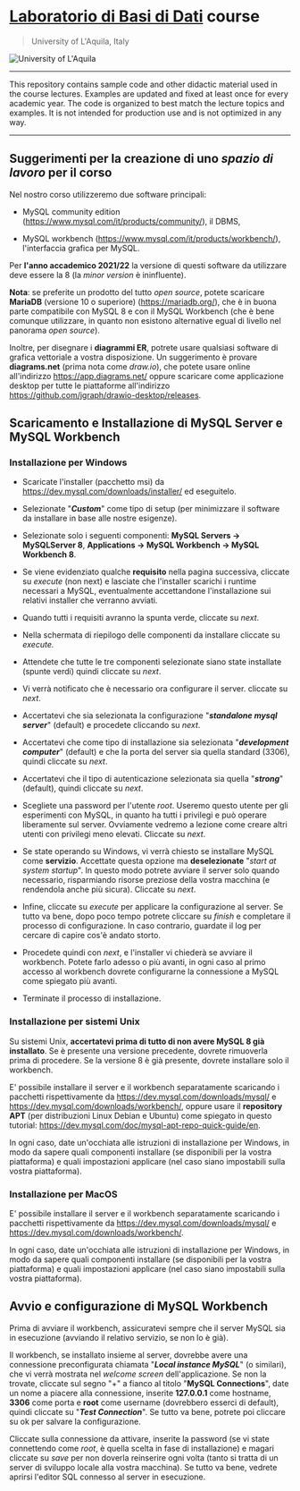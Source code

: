 # [**Laboratorio di Basi di Dati**](https://people.disim.univaq.it/~dellapenna/content.php?page=students) course
> University of L'Aquila, Italy

![University of L'Aquila](https://www.disim.univaq.it/skins/aqua/img/logo2021-2.png)

---

This repository contains sample code and other didactic material used in the course lectures.
Examples are updated and fixed at least once for every academic year.
The code is organized to best match the lecture topics and examples. It is not intended for production use and is not optimized in any way. 

---

## Suggerimenti per la creazione di uno *spazio di lavoro* per il corso

Nel nostro corso utilizzeremo due software principali:

-   MySQL community edition
    (<https://www.mysql.com/it/products/community/>), il DBMS,

-   MySQL workbench (<https://www.mysql.com/it/products/workbench/>),
    l'interfaccia grafica per MySQL.

Per **l'anno accademico 2021/22** la versione di questi software da
utilizzare deve essere la 8 (la *minor version* è ininfluente).

**Nota**: se preferite un prodotto del tutto *open source*, potete
scaricare **MariaDB** (versione 10 o superiore)
(<https://mariadb.org/>), che è in buona parte compatibile con MySQL 8 e
con il MySQL Workbench (che è bene comunque utilizzare, in quanto non
esistono alternative egual di livello nel panorama *open source*).

Inoltre, per disegnare i **diagrammi ER**, potrete usare qualsiasi
software di grafica vettoriale a vostra disposizione. Un suggerimento è
provare **diagrams.net** (prima nota come *draw.io*), che potete usare
online all'indirizzo <https://app.diagrams.net/> oppure scaricare come
applicazione desktop per tutte le piattaforme all'indirizzo
<https://github.com/jgraph/drawio-desktop/releases>.

## Scaricamento e Installazione di MySQL Server e MySQL Workbench

### Installazione per Windows

-   Scaricate l'installer (pacchetto msi) da
    <https://dev.mysql.com/downloads/installer/> ed eseguitelo.

-   Selezionate "***Custom***" come tipo di setup (per minimizzare il
    software da installare in base alle nostre esigenze).

-   Selezionate solo i seguenti componenti: **MySQL Servers -\>
    MySQLServer 8**, **Applications -\> MySQL Workbench -\> MySQL
    Workbench 8**.

-   Se viene evidenziato qualche **requisito** nella pagina successiva,
    cliccate su *execute* (non next) e lasciate che l'installer scarichi
    i runtime necessari a MySQL, eventualmente accettandone
    l'installazione sui relativi installer che verranno avviati.

-   Quando tutti i requisiti avranno la spunta verde, cliccate su
    *next*.

-   Nella schermata di riepilogo delle componenti da installare cliccate
    su *execute.*

-   Attendete che tutte le tre componenti selezionate siano state
    installate (spunte verdi) quindi cliccate su *next*.

-   Vi verrà notificato che è necessario ora configurare il server.
    cliccate su *next*.

-   Accertatevi che sia selezionata la configurazione "***standalone
    mysql server***" (default) e procedete cliccando su *next*.

-   Accertatevi che come tipo di installazione sia selezionata
    "***development computer***" (default) e che la porta del server sia
    quella standard (3306), quindi cliccate su *next*.

-   Accertatevi che il tipo di autenticazione selezionata sia quella
    "***strong***" (default), quindi cliccate su *next*.

-   Scegliete una password per l'utente *root*. Useremo questo utente
    per gli esperimenti con MySQL, in quanto ha tutti i privilegi e può
    operare liberamente sul server. Ovviamente vedremo a lezione come
    creare altri utenti con privilegi meno elevati. Cliccate su *next*.

-   Se state operando su Windows, vi verrà chiesto se installare MySQL
    come **servizio**. Accettate questa opzione ma **deselezionate**
    "*start at system startup*". In questo modo potrete avviare il
    server solo quando necessario, risparmiando risorse preziose della
    vostra macchina (e rendendola anche più sicura). Cliccate su *next*.

-   Infine, cliccate su *execute* per applicare la configurazione al
    server. Se tutto va bene, dopo poco tempo potrete cliccare su
    *finish* e completare il processo di configurazione. In caso
    contrario, guardate il log per cercare di capire cos'è andato
    storto.

-   Procedete quindi con *next*, e l'installer vi chiederà se avviare il
    workbench. Potete farlo adesso o più avanti, in ogni caso al primo
    accesso al workbench dovrete configurarne la connessione a MySQL
    come spiegato più avanti.

-   Terminate il processo di installazione.

### Installazione per sistemi Unix

Su sistemi Unix, **accertatevi prima di tutto di non avere MySQL 8 già
installato**. Se è presente una versione precedente, dovrete rimuoverla
prima di procedere. Se la versione 8 è già presente, dovrete installare
solo il workbench.

E' possibile installare il server e il workbench separatamente
scaricando i pacchetti rispettivamente da
<https://dev.mysql.com/downloads/mysql/> e
<https://dev.mysql.com/downloads/workbench/>, oppure usare il
**repository APT** (per distribuzioni Linux Debian e Ubuntu) come
spiegato in questo tutorial:
<https://dev.mysql.com/doc/mysql-apt-repo-quick-guide/en>.

In ogni caso, date un'occhiata alle istruzioni di installazione per
Windows, in modo da sapere quali componenti installare (se disponibili
per la vostra piattaforma) e quali impostazioni applicare (nel caso
siano impostabili sulla vostra piattaforma).

### Installazione per MacOS

E' possibile installare il server e il workbench separatamente
scaricando i pacchetti rispettivamente da
<https://dev.mysql.com/downloads/mysql/> e
<https://dev.mysql.com/downloads/workbench/>.

In ogni caso, date un'occhiata alle istruzioni di installazione per
Windows, in modo da sapere quali componenti installare (se disponibili
per la vostra piattaforma) e quali impostazioni applicare (nel caso
siano impostabili sulla vostra piattaforma).

## Avvio e configurazione di MySQL Workbench

Prima di avviare il workbench, assicuratevi sempre che il server MySQL
sia in esecuzione (avviando il relativo servizio, se non lo è già).

Il workbench, se installato insieme al server, dovrebbe avere una
connessione preconfigurata chiamata "***Local instance MySQL***" (o
similari), che vi verrà mostrata nel *welcome screen* dell'applicazione.
Se non la trovate, cliccate sul segno "+" a fianco al titolo "**MySQL
Connections**", date un nome a piacere alla connessione, inserite
**127.0.0.1** come hostname, **3306** come porta e **root** come
username (dovrebbero esserci di default), quindi cliccate su "***Test
Connection***". Se tutto va bene, potrete poi cliccare su ok per salvare
la configurazione.

Cliccate sulla connessione da attivare, inserite la password (se vi
state connettendo come *root*, è quella scelta in fase di installazione)
e magari cliccate su *save* per non doverla reinserire ogni volta (tanto
si tratta di un server di sviluppo locale alla vostra macchina). Se
tutto va bene, vedrete aprirsi l'editor SQL connesso al server in
esecuzione.
